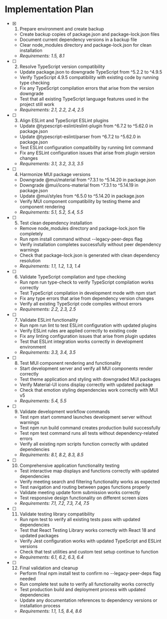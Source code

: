 # Implementation Plan

- [x] 1. Prepare environment and create backup
  - Create backup copies of package.json and package-lock.json files
  - Document current dependency versions in a backup file
  - Clear node_modules directory and package-lock.json for clean installation
  - _Requirements: 1.5, 8.1_

- [ ] 2. Resolve TypeScript version compatibility
  - Update package.json to downgrade TypeScript from ^5.2.2 to ^4.9.5
  - Verify TypeScript 4.9.5 compatibility with existing code by running type checking
  - Fix any TypeScript compilation errors that arise from the version downgrade
  - Test that all existing TypeScript language features used in the project still work
  - _Requirements: 2.1, 2.2, 2.4, 2.5_

- [ ] 3. Align ESLint and TypeScript ESLint plugins
  - Update @typescript-eslint/eslint-plugin from ^6.7.2 to ^5.62.0 in package.json
  - Update @typescript-eslint/parser from ^6.7.2 to ^5.62.0 in package.json
  - Test ESLint configuration compatibility by running lint command
  - Fix any ESLint configuration issues that arise from plugin version changes
  - _Requirements: 3.1, 3.2, 3.3, 3.5_

- [ ] 4. Harmonize MUI package versions
  - Downgrade @mui/material from ^7.3.1 to ^5.14.20 in package.json
  - Downgrade @mui/icons-material from ^7.3.1 to ^5.14.19 in package.json
  - Update @mui/styles from ^6.5.0 to ^5.14.20 in package.json
  - Verify MUI component compatibility by testing theme and component rendering
  - _Requirements: 5.1, 5.2, 5.4, 5.5_

- [ ] 5. Test clean dependency installation
  - Remove node_modules directory and package-lock.json file completely
  - Run npm install command without --legacy-peer-deps flag
  - Verify installation completes successfully without peer dependency warnings
  - Check that package-lock.json is generated with clean dependency resolution
  - _Requirements: 1.1, 1.2, 1.3, 1.4_

- [ ] 6. Validate TypeScript compilation and type checking
  - Run npm run type-check to verify TypeScript compilation works correctly
  - Test TypeScript compilation in development mode with npm start
  - Fix any type errors that arise from dependency version changes
  - Verify all existing TypeScript code compiles without errors
  - _Requirements: 2.2, 2.3, 2.5_

- [ ] 7. Validate ESLint functionality
  - Run npm run lint to test ESLint configuration with updated plugins
  - Verify ESLint rules are applied correctly to existing code
  - Fix any linting configuration issues that arise from plugin updates
  - Test that ESLint integration works correctly in development environment
  - _Requirements: 3.3, 3.4, 3.5_

- [ ] 8. Test MUI component rendering and functionality
  - Start development server and verify all MUI components render correctly
  - Test theme application and styling with downgraded MUI packages
  - Verify Material-UI icons display correctly with updated package
  - Check that emotion styling dependencies work correctly with MUI v5
  - _Requirements: 5.4, 5.5_

- [ ] 9. Validate development workflow commands
  - Test npm start command launches development server without warnings
  - Test npm run build command creates production build successfully
  - Test npm test command runs all tests without dependency-related errors
  - Verify all existing npm scripts function correctly with updated dependencies
  - _Requirements: 8.1, 8.2, 8.3, 8.5_

- [ ] 10. Comprehensive application functionality testing
  - Test interactive map displays and functions correctly with updated dependencies
  - Verify meeting search and filtering functionality works as expected
  - Test navigation and routing between pages functions properly
  - Validate meeting update form submission works correctly
  - Test responsive design functionality on different screen sizes
  - _Requirements: 7.1, 7.2, 7.3, 7.4, 7.5_

- [ ] 11. Validate testing library compatibility
  - Run npm test to verify all existing tests pass with updated dependencies
  - Test that React Testing Library works correctly with React 18 and updated packages
  - Verify Jest configuration works with updated TypeScript and ESLint versions
  - Check that test utilities and custom test setup continue to function
  - _Requirements: 6.1, 6.2, 6.3, 6.4_

- [ ] 12. Final validation and cleanup
  - Perform final npm install test to confirm no --legacy-peer-deps flag needed
  - Run complete test suite to verify all functionality works correctly
  - Test production build and deployment process with updated dependencies
  - Update any documentation references to dependency versions or installation process
  - _Requirements: 1.1, 1.5, 8.4, 8.6_